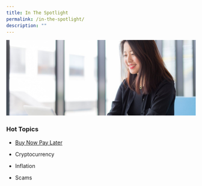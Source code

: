 ```yaml
---
title: In The Spotlight
permalink: /in-the-spotlight/
description: ""
---
```

![In the Spotlight](/images/In%20The%20Spotlight/in%20the%20spotlight%20landing%20pic.jfif)

### Hot Topics


* [Buy Now Pay Later](/buy-now-pay-later)

* Cryptocurrency

* Inflation

* Scams